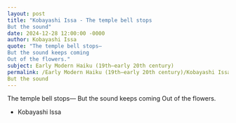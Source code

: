 ```yaml
---
layout: post
title: "Kobayashi Issa - The temple bell stops 
But the sound"
date: 2024-12-28 12:00:00 -0000
author: Kobayashi Issa
quote: "The temple bell stops— 
But the sound keeps coming 
Out of the flowers."
subject: Early Modern Haiku (19th–early 20th century)
permalink: /Early Modern Haiku (19th–early 20th century)/Kobayashi Issa/Kobayashi Issa - The temple bell stops 
But the sound
---
```


The temple bell stops— 
But the sound keeps coming 
Out of the flowers.

- Kobayashi Issa
